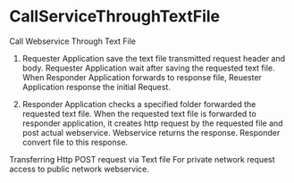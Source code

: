 # CallServiceThroughTextFile
Call Webservice Through Text File
1.	Requester Application save the text file transmitted request header and body. Requester Application wait after saving the requested text file. When Responder Application forwards to response file, Reuester Application response the initial Request.

2.	Responder Application checks a specified folder forwarded the requested text file. When the requested text file is forwarded to responder application, it creates http request by the requested file and post actual webservice.  Webservice returns the response. Responder convert file to this response.  


Transferring Http POST request via Text file For private network request access to public network webservice.
